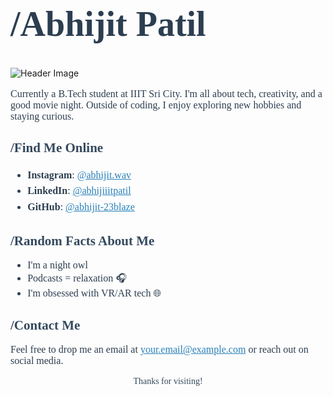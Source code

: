 <h1 style="font-family: Georgia, serif; ;font-size: 56px; color: #2c3e50;">/Abhijit Patil</h1>


![Header Image](https://github.com/user-attachments/assets/657233d4-4ea4-4300-a095-30b273524462)


<p style="font-family: Georgia, serif; font-size: 16px; color: #2c3e50;">
Currently a B.Tech student at IIIT Sri City. I'm all about tech, creativity, and a good movie night. Outside of coding, I enjoy exploring new hobbies and staying curious.

</p>

<h2 style="font-family: Georgia, serif; color: #34495e;">/Find Me Online </h2>
<ul style="font-family: Georgia, serif; font-size: 16px; color: #2c3e50; line-height: 1.6;">
  <li><strong>Instagram</strong>: <a href="https://instagram.com/abhijit.wav" style="color: #2980b9;">@abhijit.wav</a></li>
  <li><strong>LinkedIn</strong>: <a href="https://linkedin.com/in/abhijiiitpatil" style="color: #2980b9;">@abhijiiitpatil</a></li>
  <li><strong>GitHub</strong>: <a href="https://github.com/abhijit-23blaze" style="color: #2980b9;">@abhijit-23blaze</a></li>
</ul>

<h2 style="font-family: Georgia, serif; color: #34495e;">/Random Facts About Me </h2>
<ul style="font-family: Georgia, serif; font-size: 16px; color: #2c3e50;">
  <li>I'm a night owl 🌙</li>

  
  <li>Podcasts = relaxation 🎧</li>
  <li>I'm obsessed with VR/AR tech 🌐</li>
</ul>

<h2 style="font-family: Georgia, serif; color: #34495e;">/Contact Me </h2>
<p style="font-family: Georgia, serif; font-size: 16px; color: #2c3e50;">
Feel free to drop me an email at <a href="mailto:your.email@example.com" style="color: #2980b9;">your.email@example.com</a> or reach out on social media.
</p>

<p style="font-family: Georgia, serif; text-align: center; color: #34495e;">Thanks for visiting!</p>
